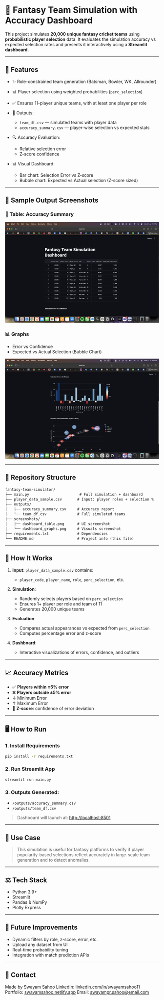# 🏏 Fantasy Team Simulation with Accuracy Dashboard

This project simulates **20,000 unique fantasy cricket teams** using **probabilistic player selection** data. It evaluates the simulation accuracy vs expected selection rates and presents it interactively using a **Streamlit dashboard**.

---

## 🚀 Features

* ✨ Role-constrained team generation (Batsman, Bowler, WK, Allrounder)
* 📊 Player selection using weighted probabilities (`perc_selection`)
* ✅ Ensures 11-player unique teams, with at least one player per role
* 📂 Outputs:

  * `team_df.csv` — simulated teams with player data
  * `accuracy_summary.csv` — player-wise selection vs expected stats
* 🔍 Accuracy Evaluation:

  * Relative selection error
  * Z-score confidence
* 📊 Visual Dashboard:

  * Bar chart: Selection Error vs Z-score
  * Bubble chart: Expected vs Actual selection (Z-score sized)

---

## 📆 Sample Output Screenshots

### 📄 Table: Accuracy Summary

![Dashboard Table](screenshots/dashboard_table.png)

### 📊 Graphs

* Error vs Confidence
* Expected vs Actual Selection (Bubble Chart)

![Dashboard Graphs](screenshots/dashboard_graphs.png)

---

## 📂 Repository Structure

```
fantasy-team-simulator/
├── main.py                       # Full simulation + dashboard
├── player_data_sample.csv       # Input: player roles + selection %
├── outputs/
│   ├── accuracy_summary.csv     # Accuracy report
│   └── team_df.csv              # Full simulated teams
├── screenshots/
│   ├── dashboard_table.png      # UI screenshot
│   └── dashboard_graphs.png     # Visuals screenshot
├── requirements.txt             # Dependencies
└── README.md                    # Project info (this file)
```

---

## 🚜 How It Works

1. **Input**: `player_data_sample.csv` contains:

   * `player_code`, `player_name`, `role`, `perc_selection`, etc.
2. **Simulation**:

   * Randomly selects players based on `perc_selection`
   * Ensures 1+ player per role and team of 11
   * Generates 20,000 unique teams
3. **Evaluation**:

   * Compares actual appearances vs expected from `perc_selection`
   * Computes percentage error and z-score
4. **Dashboard**:

   * Interactive visualizations of errors, confidence, and outliers

---

## 📈 Accuracy Metrics

* ✅ **Players within ±5% error**
* ❌ **Players outside ±5% error**
* ↓ Minimum Error
* ↑ Maximum Error
* 🔢 **Z-score**: confidence of error deviation

---

## 🖥️ How to Run

### 1. Install Requirements

```bash
pip install -r requirements.txt
```

### 2. Run Streamlit App

```bash
streamlit run main.py
```

### 3. Outputs Generated:

* `/outputs/accuracy_summary.csv`
* `/outputs/team_df.csv`

> Dashboard will launch at: [http://localhost:8501](http://localhost:8501)

---

## 🔹 Use Case

> This simulation is useful for fantasy platforms to verify if player popularity-based selections reflect accurately in large-scale team generation and to detect anomalies.

---

## ⚖️ Tech Stack

* Python 3.9+
* Streamlit
* Pandas & NumPy
* Plotly Express

---

## 🚞️ Future Improvements

* Dynamic filters by role, z-score, error, etc.
* Upload any dataset from UI
* Real-time probability tuning
* Integration with match prediction APIs

---

## 💬 Contact

Made by Swayam Sahoo
LinkedIn: [linkedin.com/in/swayamsahoo11](https://linkedin.com/in/swayamsahoo11)
Portfolio: [swayamsahoo.netlify.app](https://swayamsahoo.netlify.app)
Email: [swayampr.sahoo@email.com](mailto:swayampr.sahoo@email.com)


